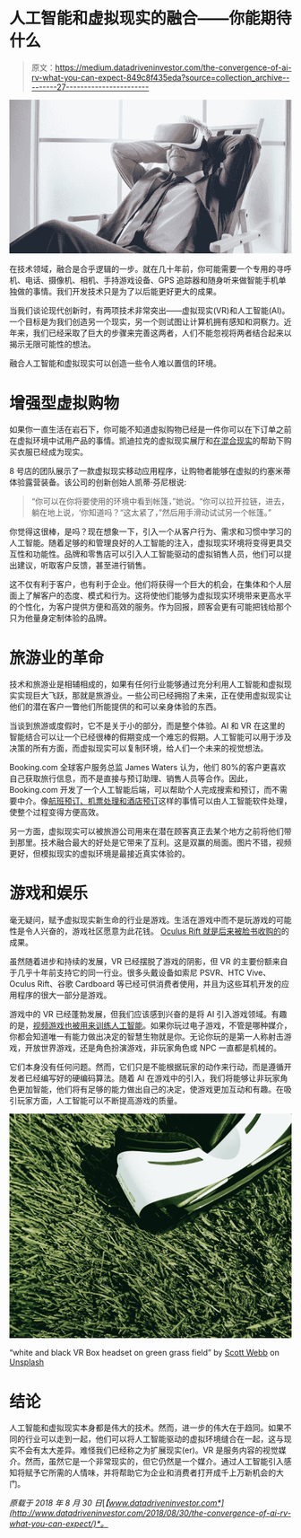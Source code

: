 # 人工智能和虚拟现实的融合——你能期待什么

> 原文：<https://medium.datadriveninvestor.com/the-convergence-of-ai-rv-what-you-can-expect-849c8f435eda?source=collection_archive---------27----------------------->

![](img/03bb49cda9067ce0008a4ccd9907ab0f.png)

在技术领域，融合是合乎逻辑的一步。就在几十年前，你可能需要一个专用的寻呼机、电话、摄像机、相机、手持游戏设备、GPS 追踪器和随身听来做智能手机单独做的事情。我们开发技术只是为了以后能更好更大的成果。

当我们谈论现代创新时，有两项技术非常突出——虚拟现实(VR)和人工智能(AI)。一个目标是为我们创造另一个现实，另一个则试图让计算机拥有感知和洞察力。近年来，我们已经采取了巨大的步骤来完善这两者，人们不能忽视将两者结合起来以揭示无限可能性的想法。

融合人工智能和虚拟现实可以创造一些令人难以置信的环境。

# 增强型虚拟购物

如果你一直生活在岩石下，你可能不知道虚拟购物已经是一件你可以在下订单之前在虚拟环境中试用产品的事情。凯迪拉克的虚拟现实展厅和[在混合现实](https://www.standard.co.uk/tech/new-vr-headset-that-lets-you-shop-clothes-in-mixedreality-stores-to-frame-future-of-fashion-a3857586.html)的帮助下购买衣服已经成为现实。

8 号店的团队展示了一款虚拟现实移动应用程序，让购物者能够在虚拟的约塞米蒂体验露营装备。该公司的创新创始人凯蒂·芬尼根说:

> “你可以在你将要使用的环境中看到帐篷，”她说。“你可以拉开拉链，进去，躺在地上说，‘你知道吗？“这太紧了，”然后用手滑动试试另一个帐篷。”

你觉得这很棒，是吗？现在想象一下，引入一个从客户行为、需求和习惯中学习的人工智能。随着足够的和管理良好的人工智能的注入，虚拟现实环境将变得更具交互性和功能性。品牌和零售店可以引入人工智能驱动的虚拟销售人员，他们可以提出建议，听取客户反馈，甚至进行销售。

这不仅有利于客户，也有利于企业。他们将获得一个巨大的机会，在集体和个人层面上了解客户的态度、模式和行为。这将使他们能够为虚拟现实环境带来更高水平的个性化，为客户提供方便和高效的服务。作为回报，顾客会更有可能把钱给那个只为他量身定制体验的品牌。

# 旅游业的革命

技术和旅游业是相辅相成的，如果有任何行业能够通过充分利用人工智能和虚拟现实实现巨大飞跃，那就是旅游业。一些公司已经拥抱了未来，正在使用虚拟现实让他们的潜在客户一瞥他们所能提供的和可以亲身体验的东西。

当谈到旅游或度假时，它不是关于小的部分，而是整个体验。AI 和 VR 在这里的智能结合可以让一个已经很棒的假期变成一个难忘的假期。人工智能可以用于涉及决策的所有方面，而虚拟现实可以复制环境，给人们一个未来的视觉想法。

Booking.com 全球客户服务总监 James Waters 认为，他们 80%的客户更喜欢自己获取旅行信息，而不是直接与预订助理、销售人员等合作。因此，Booking.com 开发了一个人工智能后端，可以帮助个人完成搜索和预订，而不需要中介。像[航班预订、机票处理和酒店预订](https://www.forbes.com/sites/kathleenchaykowski/2018/04/10/the-vacation-predictor-how-the-fastest-growing-flight-booking-app-is-using-ai-to-transform-travel-hopper/)这样的事情可以由人工智能软件处理，使整个过程变得方便高效。

另一方面，虚拟现实可以被旅游公司用来在潜在顾客真正去某个地方之前将他们带到那里。技术融合最大的好处是它带来了互利。这是双赢的局面。图片不错，视频更好，但模拟现实的虚拟环境是最接近真实体验的。

# 游戏和娱乐

毫无疑问，赋予虚拟现实新生命的行业是游戏。生活在游戏中而不是玩游戏的可能性是令人兴奋的，游戏社区愿意为此花钱。 [Oculus Rift 就是后来被脸书收购的](https://www.theverge.com/2018/8/28/17792166/oculus-vr-rift-go-headsets-education-classrooms-taiwan-japan-seattle)的成果。

虽然随着进步和持续的发展，VR 已经摆脱了游戏的阴影，但 VR 的主要份额来自于几乎十年前支持它的同一行业。很多头戴设备如索尼 PSVR、HTC Vive、Oculus Rift、谷歌 Cardboard 等已经可供消费者使用，并且为这些耳机开发的应用程序的很大一部分是游戏。

游戏中的 VR 已经蓬勃发展，但我们应该感到兴奋的是将 AI 引入游戏领域。有趣的是，[视频游戏也被用来训练人工智能](https://www.forbes.com/sites/bernardmarr/2018/06/13/artificial-intelligence-the-clever-ways-video-games-are-used-to-train-ais/#1f1e24b94743)。如果你玩过电子游戏，不管是哪种媒介，你都会知道唯一有能力做出决定的智慧生物就是你。无论你玩的是第一人称射击游戏，开放世界游戏，还是角色扮演游戏，非玩家角色或 NPC 一直都是机械的。

它们本身没有任何问题。然而，它们只是不能根据玩家的动作来行动，而是遵循开发者已经编写好的硬编码算法。随着 AI 在游戏中的引入，我们将能够让非玩家角色更加智能，他们将有足够的能力做出自己的决定，使游戏更加互动和有趣。在吸引玩家方面，人工智能可以不断提高游戏的质量。

![](img/5b7d455bb40691899657b1f9ca219d25.png)

“white and black VR Box headset on green grass field” by [Scott Webb](https://unsplash.com/@scottwebb?utm_source=medium&utm_medium=referral) on [Unsplash](https://unsplash.com?utm_source=medium&utm_medium=referral)

# 结论

人工智能和虚拟现实本身都是伟大的技术。然而，进一步的伟大在于趋同。如果不同的行业可以走到一起，他们可以将人工智能驱动的虚拟环境缝合在一起，这与现实不会有太大差异。难怪我们已经称之为扩展现实(er)。VR 是服务内容的视觉媒介。然而，虽然它是一个非常现实的，但它仍然是一个媒介。通过人工智能引入感知将赋予它所需的人情味，并将帮助它为企业和消费者打开成千上万新机会的大门。

*原载于 2018 年 8 月 30 日*[*【www.datadriveninvestor.com*](http://www.datadriveninvestor.com/2018/08/30/the-convergence-of-ai-rv-what-you-can-expect/)*。*